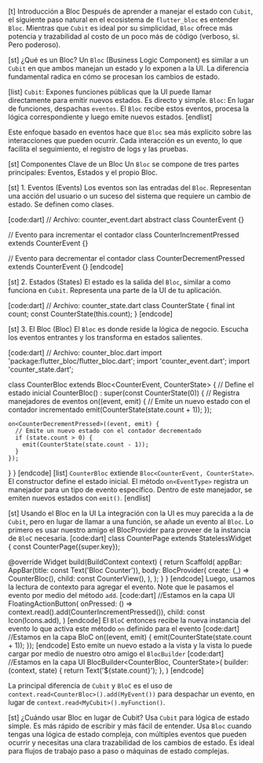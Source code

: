 [t] Introducción a Bloc
Después de aprender a manejar el estado con `Cubit`, el siguiente paso natural en el ecosistema de `flutter_bloc` es entender `Bloc`. Mientras que `Cubit` es ideal por su simplicidad, `Bloc` ofrece más potencia y trazabilidad al costo de un poco más de código (verboso, si. Pero poderoso).

[st] ¿Qué es un Bloc?
Un `Bloc` (Business Logic Component) es similar a un `Cubit` en que ambos manejan un estado y lo exponen a la UI. La diferencia fundamental radica en cómo se procesan los cambios de estado.

[list]
`Cubit`: Expones funciones públicas que la UI puede llamar directamente para emitir nuevos estados. Es directo y simple.
`Bloc`: En lugar de funciones, despachas `eventos`. El `Bloc` recibe estos eventos, procesa la lógica correspondiente y luego emite nuevos estados.
[endlist]

Este enfoque basado en eventos hace que `Bloc` sea más explícito sobre las interacciones que pueden ocurrir. Cada interacción es un evento, lo que facilita el seguimiento, el registro de logs y las pruebas.

[st] Componentes Clave de un Bloc
Un `Bloc` se compone de tres partes principales: Eventos, Estados y el propio Bloc.

[st] 1. Eventos (Events)
Los eventos son las entradas del `Bloc`. Representan una acción del usuario o un suceso del sistema que requiere un cambio de estado. Se definen como clases.

[code:dart]
// Archivo: counter_event.dart
abstract class CounterEvent {}

// Evento para incrementar el contador
class CounterIncrementPressed extends CounterEvent {}

// Evento para decrementar el contador
class CounterDecrementPressed extends CounterEvent {}
[endcode]

[st] 2. Estados (States)
El estado es la salida del `Bloc`, similar a como funciona en `Cubit`. Representa una parte de la UI de tu aplicación.

[code:dart]
// Archivo: counter_state.dart
class CounterState {
  final int count;
  const CounterState(this.count);
}
[endcode]

[st] 3. El Bloc (Bloc)
El `Bloc` es donde reside la lógica de negocio. Escucha los eventos entrantes y los transforma en estados salientes.

[code:dart]
// Archivo: counter_bloc.dart
import 'package:flutter_bloc/flutter_bloc.dart';
import 'counter_event.dart';
import 'counter_state.dart';

class CounterBloc extends Bloc<CounterEvent, CounterState> {
  // Define el estado inicial
  CounterBloc() : super(const CounterState(0)) {
    // Registra manejadores de eventos
    on<CounterIncrementPressed>((event, emit) {
      // Emite un nuevo estado con el contador incrementado
      emit(CounterState(state.count + 1));
    });

    on<CounterDecrementPressed>((event, emit) {
      // Emite un nuevo estado con el contador decrementado
      if (state.count > 0) {
        emit(CounterState(state.count - 1));
      }
    });
  }
}
[endcode]
[list]
`CounterBloc` extiende `Bloc<CounterEvent, CounterState>`.
El constructor define el estado inicial.
El método `on<EventType>` registra un manejador para un tipo de evento específico. Dentro de este manejador, se emiten nuevos estados con `emit()`.
[endlist]

[st] Usando el Bloc en la UI
La integración con la UI es muy parecida a la de `Cubit`, pero en lugar de llamar a una función, se añade un evento al `Bloc`.
Lo primero es usar nuestro amigo el BlocProvider para proveer de la instancia de `BloC` necesaria.
[code:dart]
class CounterPage extends StatelessWidget {
  const CounterPage({super.key});

  @override
  Widget build(BuildContext context) {
    return Scaffold(
      appBar: AppBar(title: const Text('Bloc Counter')),
      body: BlocProvider(
        create: (_) => CounterBloc(),
        child: const CounterView(),
      ),
    );
  }
}
[endcode]
Luego, usamos la lectura de contexto para agregar el evento. Note que le pasamos el evento por medio del método `add`. 
[code:dart]
//Estamos en la capa UI
FloatingActionButton(
  onPressed: () => context.read<CounterBloc>().add(CounterIncrementPressed()),
  child: const Icon(Icons.add),
)
[endcode]
El `BloC` entonces recibe la nueva instancia del evento lo que activa este método `on` definido para el evento
[code:dart]
//Estamos en la capa BloC
on<CounterIncrementPressed>((event, emit) {
  emit(CounterState(state.count + 1));
});
[endcode]
Esto emite un nuevo estado a la vista y la vista lo puede cargar por medio de nuestro otro amigo el `BlocBuilder`
[code:dart]
//Estamos en la capa UI
BlocBuilder<CounterBloc, CounterState>(
  builder: (context, state) {
    return Text('${state.count}');
  },
)
[endcode]

La principal diferencia de `Cubit` y `BloC` es el uso de `context.read<CounterBloc>().add(MyEvent())` para despachar un evento, en lugar de `context.read<MyCubit>().myFunction()`.

[st] ¿Cuándo usar Bloc en lugar de Cubit?
Usa `Cubit` para lógica de estado simple. Es más rápido de escribir y más fácil de entender.
Usa `Bloc` cuando tengas una lógica de estado compleja, con múltiples eventos que pueden ocurrir y necesitas una clara trazabilidad de los cambios de estado. Es ideal para flujos de trabajo paso a paso o máquinas de estado complejas.
